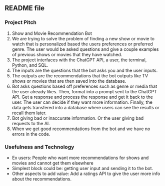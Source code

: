 ## README file
### Project Pitch
1. Show and Movie Recommendation Bot
2. We are trying to solve the problem of finding a new show or movie to watch that is personalized based 
   the users preferences or preferred genre. The user would be asked questions and give a couple examples 
   of previous shows or movies that they have watched.
3. The project interfaces with the ChatGPT API, a user, the terminal, Python, and SQL.
4. The inputs are the questions that the bot asks you and the user inputs.
5. The outputs are the recommendations that the bot outputs like TV shows or movies that are then 
   saved into the database.
6. Bot asks questions based off preferences such as genre or media that the user already likes. 
   Then, format into a prompt sent to the ChatGPT API. Get a response and process the response and get 
   it back to the user. The user can decide if they want more information. Finally, the data gets 
   transfered into a database where users can see the results or recall them later.
7. Bot giving bad or inaccurate information. Or the user giving bad requests to the AI.
8. When we get good recommendations from the bot and we have no errors in the code.

### Usefulness and Technology
* Ex users: People who want more recommendations for shows and movies and cannot get them elsewhere
* Simplest block could be: getting user input and sending it to the bot.
* Other aspects to add value: Add a ratings API to give the user more info about the recommendations.

